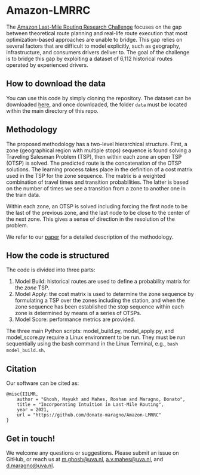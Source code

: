# Amazon-LMRRC

The [Amazon Last-Mile Routing Research Challenge](https://routingchallenge.mit.edu/) focuses on the gap between theoretical route planning and real-life route execution that most optimization-based approaches are unable to bridge. This gap relies on several factors that are difficult to model explicitly, such as geography, infrastructure, and consumers drivers deliver to. The goal of the challenge is to bridge this gap by exploiting a dataset of 6,112 historical routes operated by experienced drivers.

## How to download the data
You can use this code by simply cloning the repository. The dataset can be downloaded [here](https://dataverse.harvard.edu/dataset.xhtml?persistentId=doi:10.7910/DVN/UFOG2H), and once downloaded, the folder ```data``` must be located within the main directory of this repo. 

## Methodology
The proposed methodology has a two-level hierarchical structure. First, a zone (geographical region with multiple stops) sequence is found solving a Traveling Salesman Problem (TSP), then within each zone an open TSP (OTSP) is solved. The predicted route is the concatenation of the OTSP solutions. The learning process takes place in the definition of a cost matrix used in the TSP for the zone sequence. The matrix is a weighted combination of travel times and transition probabilities. The latter is based on the number of times we see a transition from a zone to another one in the train data.

Within each zone, an OTSP is solved including forcing the first node to be the last of the previous zone, and the last node to be close to the center of the next zone. This gives a sense of direction in the resolution of the problem.

We refer to our [paper]() for a detailed description of the methodology. 

## How the code is structured
The code is divided into three parts:
1. Model Build:  historical routes are used to define a probability matrix for the <em>zone</em> TSP.
2. Model Apply: the cost matrix is used to determine the zone sequence by formulating a TSP over the zones including the station, and when the zone sequence has been established the stop sequence within each zone is determined by means of a series of OTSPs.
3. Model Score: performance metrics are provided.

The three main Python scripts: model_build.py, model_apply.py, and model_score.py require a Linux environment to be run. 
They must be run sequentially using the bash command in the Linux Terminal, e.g., ```bash model_build.sh```.

## Citation
Our software can be cited as:
````
@misc{IILMR,
	author = "Ghosh, Mayukh and Mahes, Roshan and Maragno, Donato",
	title = "Incorporating Intuition in Last-Mile Routing",
	year = 2021,
	url = "https://github.com/donato-maragno/Amazon-LMRRC"
}
````

## Get in touch!
We welcome any questions or suggestions. Please submit an issue on GitHub, or reach us at m.ghosh@uva.nl, a.v.mahes@uva.nl, and d.maragno@uva.nl.
